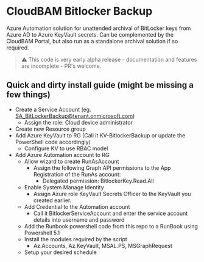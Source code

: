 # CloudBAM Bitlocker Backup

Azure Automation solution for unattended archival of BitLocker keys from Azure AD to Azure KeyVault secrets.
Can be complemented by the CloudBAM Portal, but also run as a standalone archival solution if so required.

> :warning: This code is very early alpha release - documentation and features are incomplete - PR's welcome.

## Quick and dirty install guide (might be missing a few things)

- Create a Service Account (eg. SA_BitLockerBackup@tenant.onmicrosoft.com)
  - Assign the role: Cloud device administrator
- Create new Resource group
- Add Azure KeyVault to RG (Call it KV-BitlockerBackup or update the PowerShell code accordingly)
  - Configure KV to use RBAC model
- Add Azure Automation account to RG
  - Allow wizard to create RunAsAccount
    - Assign the following Graph API permissions to the App Registration of the RunAs account:
      - Delegated permission: BitlockerKey.Read.All
  - Enable System Manage Identity
    - Assign Azure role KeyVault Secrets Officer to the KeyVault you created earlier.
  - Add Credential to the Automation account
    - Call it BitlockerServiceAccount and enter the service account details into username and password
  - Add the Runbook powershell code from this repo to a RunBook using Powershell 5.1
  - Install the modules required by the script
    - Az.Accounts, Az.KeyVault, MSAL.PS, MSGraphRequest
  - Setup your desired schedule
  
